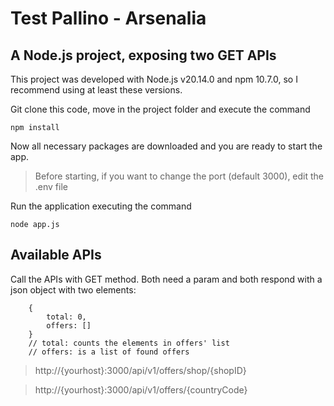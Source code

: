 # Test Pallino - Arsenalia
## A Node.js project, exposing two GET APIs

This project was developed with Node.js v20.14.0 and npm 10.7.0, so I recommend using at least these versions.

Git clone this code, move in the project folder and execute the command
```
npm install
```

Now all necessary packages are downloaded and you are ready to start the app.
> Before starting, if you want to change the port (default 3000), edit the .env file

Run the application executing the command
```
node app.js
```

## Available APIs
Call the APIs with GET method. 
Both need a param and both respond with a json object with two elements:
```
    {
        total: 0,
        offers: []
    }
    // total: counts the elements in offers' list 
    // offers: is a list of found offers
```


> http://{yourhost}:3000/api/v1/offers/shop/{shopID}

> http://{yourhost}:3000/api/v1/offers/{countryCode}